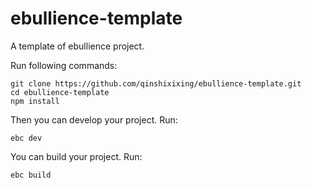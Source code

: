 # ebullience-template
A template of ebullience project.

Run following commands:

```shell script
git clone https://github.com/qinshixixing/ebullience-template.git
cd ebullience-template
npm install
```

Then you can develop your project. Run:

```shell script
ebc dev
```

You can build your project. Run:

```shell script
ebc build
```
